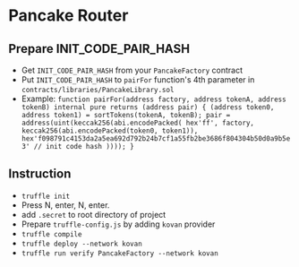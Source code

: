 # Pancake Router

## Prepare INIT_CODE_PAIR_HASH
- Get `INIT_CODE_PAIR_HASH` from your `PancakeFactory` contract
- Put `INIT_CODE_PAIR_HASH` to `pairFor` function's 4th parameter in `contracts/libraries/PancakeLibrary.sol`
- Example:
`
    function pairFor(address factory, address tokenA, address tokenB) internal pure returns (address pair) {
        (address token0, address token1) = sortTokens(tokenA, tokenB);
        pair = address(uint(keccak256(abi.encodePacked(
                hex'ff',
                factory,
                keccak256(abi.encodePacked(token0, token1)),
                hex'f098791c4153da2a5ea692d792b24b7cf1a55fb2be3686f804304b50d0a9b5e3' // init code hash
            ))));
    }
`

## Instruction
- `truffle init`
- Press N, enter, N, enter.
- add `.secret` to root directory of project
- Prepare `truffle-config.js` by adding `kovan` provider
- `truffle compile`
- `truffle deploy --network kovan`
- `truffle run verify PancakeFactory --network kovan`



